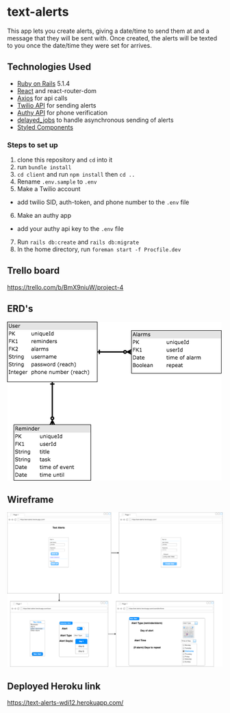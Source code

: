 # text-alerts

This app lets you create alerts, giving a date/time to send them at and a message that they will be sent with.
Once created, the alerts will be texted to you once the date/time they were set for arrives.

## Technologies Used
  - [Ruby on Rails](http://rubyonrails.org/) 5.1.4
  - [React](https://reactjs.org/) and react-router-dom
  - [Axios](https://www.npmjs.com/package/axios) for api calls
  - [Twilio API](https://www.twilio.com/) for sending alerts
  - [Authy API](https://authy.com/) for phone verification
  - [delayed_jobs](https://github.com/collectiveidea/delayed_job/tree/v4.1.3) to handle asynchronous sending of alerts
  - [Styled Components](https://www.styled-components.com/)

### Steps to set up
1. clone this repository and `cd` into it
2. run `bundle install`
3. `cd client` and run `npm install` then `cd ..`
4. Rename `.env.sample` to `.env`
5. Make a Twilio account
  - add twilio SID, auth-token, and phone number to the `.env` file
6. Make an authy app
  - add your authy api key to the `.env` file
7. Run `rails db:create` and `rails db:migrate`
8. In the home directory, run `foreman start -f Procfile.dev`


## Trello board
https://trello.com/b/BmX9niuW/project-4

## ERD's
![oops! look in diagrams/ERDs.png for the image that should be here](/diagrams/ERDs.png?raw=true "ERD")

## Wireframe
![oops! look in diagrams/Wireframe.png for the image that should be here](/diagrams/Wireframe.png?raw=true "Wireframe")

## Deployed Heroku link
https://text-alerts-wdi12.herokuapp.com/
